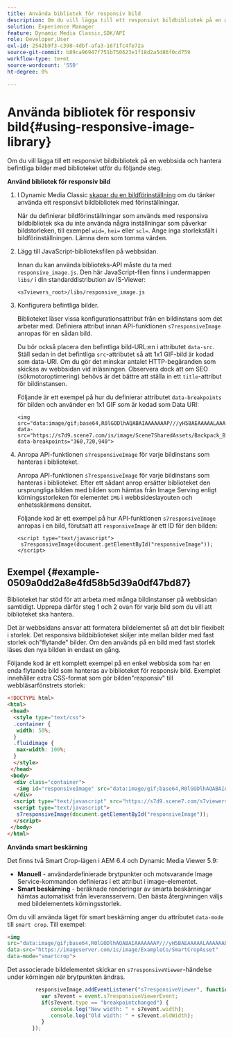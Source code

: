 ```yaml
---
title: Använda bibliotek för responsiv bild
description: Om du vill lägga till ett responsivt bildbibliotek på en webbsida och hantera befintliga bilder med biblioteket utför du följande steg.
solution: Experience Manager
feature: Dynamic Media Classic,SDK/API
role: Developer,User
exl-id: 2542b9f3-c398-4dbf-afa3-1671fc4fe72a
source-git-commit: b89ca96947f751b750623e1f18d2a5d86f0cd759
workflow-type: tm+mt
source-wordcount: '550'
ht-degree: 0%

---
```


# Använda bibliotek för responsiv bild{#using-responsive-image-library}

Om du vill lägga till ett responsivt bildbibliotek på en webbsida och hantera befintliga bilder med biblioteket utför du följande steg.

**Använd bibliotek för responsiv bild**

1. I Dynamic Media Classic [skapar du en bildförinställning](https://experienceleague.adobe.com/docs/dynamic-media-classic/using/image-sizing/setting-image-presets.html?lang=sv-SE#image-sizing) om du tänker använda ett responsivt bildbibliotek med förinställningar.

   När du definierar bildförinställningar som används med responsiva bildbibliotek ska du inte använda några inställningar som påverkar bildstorleken, till exempel `wid=`, `hei=` eller `scl=`. Ange inga storleksfält i bildförinställningen. Lämna dem som tomma värden.
1. Lägg till JavaScript-biblioteksfilen på webbsidan.

   Innan du kan använda biblioteks-API måste du ta med `responsive_image.js`. Den här JavaScript-filen finns i undermappen `libs/` i din standarddistribution av IS-Viewer:

   `<s7viewers_root>/libs/responsive_image.js`
1. Konfigurera befintliga bilder.

   Biblioteket läser vissa konfigurationsattribut från en bildinstans som det arbetar med. Definiera attribut innan API-funktionen `s7responsiveImage` anropas för en sådan bild.

   Du bör också placera den befintliga bild-URL:en i attributet `data-src`. Ställ sedan in det befintliga `src`-attributet så att 1x1 GIF-bild är kodad som data-URI. Om du gör det minskar antalet HTTP-begäranden som skickas av webbsidan vid inläsningen. Observera dock att om SEO (sökmotoroptimering) behövs är det bättre att ställa in ett `title`-attribut för bildinstansen.

   Följande är ett exempel på hur du definierar attributet `data-breakpoints` för bilden och använder en 1x1 GIF som är kodad som Data URI:

   ```
   <img src="data:image/gif;base64,R0lGODlhAQABAIAAAAAAAP///yH5BAEAAAAALAAAAAABAAEAAAIBRAA7" data-src="https://s7d9.scene7.com/is/image/Scene7SharedAssets/Backpack_B" data-breakpoints="360,720,940">
   ```

1. Anropa API-funktionen `s7responsiveImage` för varje bildinstans som hanteras i biblioteket.

   Anropa API-funktionen `s7responsiveImage` för varje bildinstans som hanteras i biblioteket. Efter ett sådant anrop ersätter biblioteket den ursprungliga bilden med bilden som hämtas från Image Serving enligt körningsstorleken för elementet `IMG` i webbsideslayouten och enhetsskärmens densitet.

   Följande kod är ett exempel på hur API-funktionen `s7responsiveImage` anropas i en bild, förutsatt att `responsiveImage` är ett ID för den bilden:

   ```
   <script type="text/javascript"> 
    s7responsiveImage(document.getElementById("responsiveImage")); 
   </script>
   ```

## Exempel {#example-0509a0dd2a8e4fd58b5d39a0df47bd87}

Biblioteket har stöd för att arbeta med många bildinstanser på webbsidan samtidigt. Upprepa därför steg 1 och 2 ovan för varje bild som du vill att biblioteket ska hantera.

Det är webbsidans ansvar att formatera bildelementet så att det blir flexibelt i storlek. Det responsiva bildbiblioteket skiljer inte mellan bilder med fast storlek och&quot;flytande&quot; bilder. Om den används på en bild med fast storlek läses den nya bilden in endast en gång.

Följande kod är ett komplett exempel på en enkel webbsida som har en enda flytande bild som hanteras av biblioteket för responsiv bild. Exemplet innehåller extra CSS-format som gör bilden&quot;responsiv&quot; till webbläsarfönstrets storlek:

```html {.line-numbers}
<!DOCTYPE html> 
<html> 
 <head> 
  <style type="text/css"> 
  .container { 
   width: 50%; 
  } 
  .fluidimage { 
   max-width: 100%; 
  } 
  </style> 
 </head> 
 <body> 
  <div class="container"> 
   <img id="responsiveImage" src="data:image/gif;base64,R0lGODlhAQABAIAAAAAAAP///yH5BAEAAAAALAAAAAABAAEAAAIBRAA7" data-src="https://s7d9.scene7.com/is/image/Scene7SharedAssets/Backpack_B" data-breakpoints="200,400,600,800" class="fluidimage"> 
  </div> 
  <script type="text/javascript" src="https://s7d9.scene7.com/s7viewers/libs/responsive_image.js"></script> 
  <script type="text/javascript"> 
   s7responsiveImage(document.getElementById("responsiveImage")); 
  </script> 
 </body> 
</html>
```

**Använda smart beskärning**

Det finns två Smart Crop-lägen i AEM 6.4 och Dynamic Media Viewer 5.9:

* **Manuell** - användardefinierade brytpunkter och motsvarande Image Service-kommandon definieras i ett attribut i image-elementet.
* **Smart beskärning** - beräknade renderingar av smarta beskärningar hämtas automatiskt från leveransservern. Den bästa återgivningen väljs med bildelementets körningsstorlek.

Om du vill använda läget för smart beskärning anger du attributet `data-mode` till `smart crop`. Till exempel:

```html {.line-numbers}
<img 
src="data:image/gif;base64,R0lGODlhAQABAIAAAAAAAP///yH5BAEAAAAALAAAAAABAAEAAAIBRAA7" 
data-src="https://imageserver.com/is/image/ExampleCo/SmartCropAsset" 
data-mode="smartcrop">
```

Det associerade bildelementet skickar en `s7responsiveViewer`-händelse under körningen när brytpunkten ändras.

```javascript {.line-numbers}
         responsiveImage.addEventListener("s7responsiveViewer", function (event) { 
           var s7event = event.s7responsiveViewerEvent; 
           if(s7event.type == "breakpointchanged") { 
              console.log("New width: " + s7event.width); 
              console.log("Old width: " + s7event.oldWidth); 
           } 
        });
```
